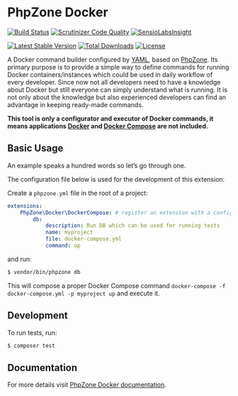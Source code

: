 # PhpZone Docker
        
[![Build Status](https://travis-ci.org/phpzone/docker.svg?branch=master)](https://travis-ci.org/phpzone/docker)
[![Scrutinizer Code Quality](https://scrutinizer-ci.com/g/phpzone/docker/badges/quality-score.png?b=master)](https://scrutinizer-ci.com/g/phpzone/docker/?branch=master)
[![SensioLabsInsight](https://insight.sensiolabs.com/projects/770e3dd1-7d5c-40f7-9ae8-15aa64eb5022/mini.png)](https://insight.sensiolabs.com/projects/770e3dd1-7d5c-40f7-9ae8-15aa64eb5022)

[![Latest Stable Version](https://poser.pugx.org/phpzone/docker/v/stable.png)](https://packagist.org/packages/phpzone/docker)
[![Total Downloads](https://poser.pugx.org/phpzone/docker/downloads.png)](https://packagist.org/packages/phpzone/docker)
[![License](https://poser.pugx.org/phpzone/docker/license.png)](https://packagist.org/packages/phpzone/docker)

A Docker command builder configured by [YAML], based on [PhpZone]. Its primary purpose is to
provide a simple way to define commands for running Docker containers/instances which could be used in daily workflow
of every developer. Since now not all developers need to have a knowledge about Docker but still everyone can simply
understand what is running. It is not only about the knowledge but also experienced developers can find an advantage
in keeping ready-made commands.

**This tool is only a configurator and executor of Docker commands, it means applications [Docker] and
[Docker Compose] are not included.**

## Basic Usage

An example speaks a hundred words so let’s go through one.

The configuration file below is used for the development of this extension:

Create a `phpzone.yml` file in the root of a project:

```yaml
extensions:
    PhpZone\Docker\DockerCompose: # register an extension with a configuration
        db:
            description: Run DB which can be used for running tests
            name: myproject
            file: docker-compose.yml
            command: up
```

and run:

```bash
$ vendor/bin/phpzone db
```

This will compose a proper Docker Compose command `docker-compose -f docker-compose.yml -p myproject up` and
execute it.

## Development

To run tests, run:

```bash
$ composer test
```

## Documentation

For more details visit [PhpZone Docker documentation].


[YAML]: http://symfony.com/doc/current/components/yaml/yaml_format.html
[PhpZone]: https://github.com/phpzone/phpzone
[Docker]: https://docs.docker.com
[Docker Compose]: https://docs.docker.com/compose
[PhpZone Docker documentation]: http://docs.phpzone.org/projects/phpzone-docker
